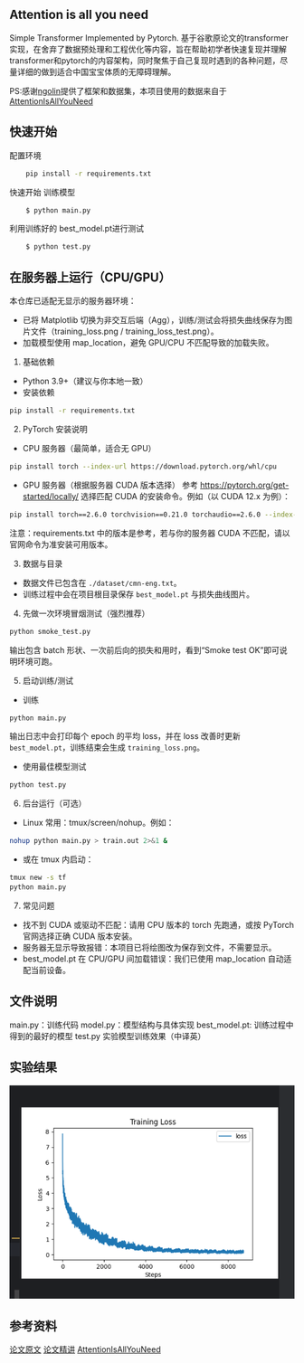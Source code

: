 ##  Attention is all you need
Simple Transformer Implemented by Pytorch.
基于谷歌原论文的transformer实现，在舍弃了数据预处理和工程优化等内容，旨在帮助初学者快速复现并理解transformer和pytorch的内容架构，同时聚焦于自己复现时遇到的各种问题，尽量详细的做到适合中国宝宝体质的无障碍理解。

PS:感谢[ngolin](https://github.com/ngolin)提供了框架和数据集，本项目使用的数据来自于[AttentionIsAllYouNeed](https://github.com/ngolin/AttentionIsAllYouNeed)

## 快速开始
配置环境
```bash
    pip install -r requirements.txt
```
快速开始
训练模型
```bash
    $ python main.py
```
利用训练好的 best_model.pt进行测试
```bash
    $ python test.py
```

## 在服务器上运行（CPU/GPU）
本仓库已适配无显示的服务器环境：
- 已将 Matplotlib 切换为非交互后端（Agg），训练/测试会将损失曲线保存为图片文件（training_loss.png / training_loss_test.png）。
- 加载模型使用 map_location，避免 GPU/CPU 不匹配导致的加载失败。

1) 基础依赖
- Python 3.9+（建议与你本地一致）
- 安装依赖
```bash
pip install -r requirements.txt
```

2) PyTorch 安装说明
- CPU 服务器（最简单，适合无 GPU）
```bash
pip install torch --index-url https://download.pytorch.org/whl/cpu
```
- GPU 服务器（根据服务器 CUDA 版本选择）
参考 https://pytorch.org/get-started/locally/ 选择匹配 CUDA 的安装命令。例如（以 CUDA 12.x 为例）：
```bash
pip install torch==2.6.0 torchvision==0.21.0 torchaudio==2.6.0 --index-url https://download.pytorch.org/whl/cu126
```
注意：requirements.txt 中的版本是参考，若与你的服务器 CUDA 不匹配，请以官网命令为准安装可用版本。

3) 数据与目录
- 数据文件已包含在 `./dataset/cmn-eng.txt`。
- 训练过程中会在项目根目录保存 `best_model.pt` 与损失曲线图片。

4) 先做一次环境冒烟测试（强烈推荐）
```bash
python smoke_test.py
```
输出包含 batch 形状、一次前后向的损失和用时，看到“Smoke test OK”即可说明环境可跑。

5) 启动训练/测试
- 训练
```bash
python main.py
```
输出日志中会打印每个 epoch 的平均 loss，并在 loss 改善时更新 `best_model.pt`，训练结束会生成 `training_loss.png`。
- 使用最佳模型测试
```bash
python test.py
```


6) 后台运行（可选）
- Linux 常用：tmux/screen/nohup。例如：
```bash
nohup python main.py > train.out 2>&1 &
```
- 或在 tmux 内启动：
```bash
tmux new -s tf
python main.py
```

7) 常见问题
- 找不到 CUDA 或驱动不匹配：请用 CPU 版本的 torch 先跑通，或按 PyTorch 官网选择正确 CUDA 版本安装。
- 服务器无显示导致报错：本项目已将绘图改为保存到文件，不需要显示。
- best_model.pt 在 CPU/GPU 间加载错误：我们已使用 map_location 自动适配当前设备。

## 文件说明
main.py：训练代码
model.py：模型结构与具体实现
best_model.pt: 训练过程中得到的最好的模型
test.py 实验模型训练效果（中译英）
## 实验结果
![alt text](image.png)
## 参考资料
[论文原文](https://arxiv.org/abs/1706.03762)
[论文精讲](https://www.youtube.com/watch?v=nzqlFIcCSWQ)
[AttentionIsAllYouNeed](https://github.com/ngolin/AttentionIsAllYouNeed)
